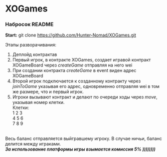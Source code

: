 # XOGames

 <h3><b>Набросок README</b></h3>

<b>Start:</b> git clone https://github.com/Hunter-Nomad/XOGames.git

Этапы разворачивания:</br>
1. Деплойд контрактав</br>
2. Первый игрок, в контракте XOGames, создает игравой контракт XOGameBoard через <i>createGame</i> отправляя на него wei</br>
3. При создании контракта <i>createGame</i> в event виден адрес XOGameBoard</br>
4. Второй игрок подключается к созданному контракту через <i>joinToGame</i> указывая его адрес, одновременно отправляя wei в том же размере, что и первый игрок.</br>
5. Игроки вызывают контракт и делают по очереди ходы через <i>move</i>, указывая номер клетки.</br>
Клетки:</br>
1 2 3</br>
4 5 6</br>
7 8 9</br>
</br>
Весь баланс отправляется выйгравшему игроку. В случае ничьи, баланс делится между играками.
</br>
<b><i>За использование платформы игры взымается комиссия 5% ))))))))</i></b>
